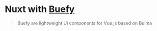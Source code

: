 # Nuxt with [Buefy](https://buefy.github.io/)

> Buefy are lightweight UI components for Vue.js based on Bulma
